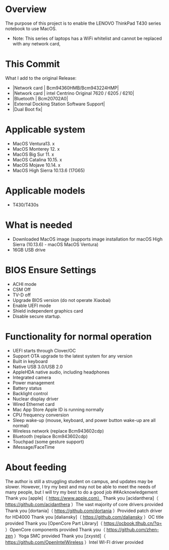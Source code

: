 # Overview
 The purpose of this project is to enable the LENOVO ThinkPad T430 series notebook to use MacOS.
- Note: This series of laptops has a WiFi whitelist and cannot be replaced with any network card,
# This Commit
What I add to the original Release:
- |Network card | Bcm94360HMB/Bcm943224HMP|
- |Network card | intel Centrino Original 7620 / 6205 / 6210|
- |Bluetooth | Bcm20702A0|
- |External Docking Station Software Support|
- |Dual Boot fix|

# Applicable system
- MacOS Ventura13. x
- MacOS Monterey 12. x
- MacOS Big Sur 11. x
- MacOS Catalina 10.15. x
- MacOS Mojave 10.14. x
- MacOS High Sierra 10.13.6 (17G65)
# Applicable models
- T430/T430s
# What is needed
- Downloaded MacOS image (supports image installation for macOS High Sierra (10.13.6) - macOS MacOS Ventura)
- 16GB USB drive
# BIOS Ensure Settings
- ACHI mode
- CSM Off
- TV-D off
- Upgrade BIOS version (do not operate Xiaobai)
- Enable UEFI mode
- Shield independent graphics card
- Disable secure startup.
# Functionality for normal operation
- UEFI starts through Clover/OC
- Support OTA upgrade to the latest system for any version
- Built in keyboard
- Native USB 3.0/USB 2.0
- AppleHDA native audio, including headphones
- Integrated camera
- Power management
- Battery status
- Backlight control
- Nuclear display driver
- Wired Ethernet card
- Mac App Store Apple ID is running normally
- CPU frequency conversion
- Sleep wake-up (mouse, keyboard, and power button wake-up are all normal)
- Wireless network (replace Bcm943602cdp)
- Bluetooth (replace Bcm943602cdp)
- Touchpad (some gesture support)
- IMessage/FaceTime

# About feeding
The author is still a struggling student on campus, and updates may be slower. However, I try my best and may not be able to meet the needs of many people, but I will try my best to do a good job
##Acknowledgement
Thank you [apple]（ https://www.apple.com）
Thank you [acidanthera]（ https://github.com/acidanthera ）The vast majority of core drivers provided
Thank you [dortania]（ https://github.com/dortania ）Provided patch driver for HD4000
Thank you [daliansky]（ https://github.com/daliansky ）OC title provided
Thank you [OpenCore Part Library]（ https://ocbook.tlhub.cn/?q= ）OpenCore components provided
Thank you（ https://github.com/zhen-zen ）Yoga SMC provided
Thank you [zxystd]（ https://github.com/OpenIntelWireless ）Intel WI-FI driver provided
